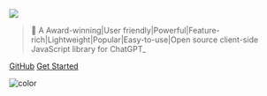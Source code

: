 <!-- _coverpage.md -->

<img class="logo" src="https://raw.githubusercontent.com/KudoAI/chatgpt.js/main/media/images/chatgpt.js-logo-dark-mode-padded-7000x777.png">

<blockquote>
<p>
    <span id="tagline-pre-adj">🤖 A </span><span id="tagline-adj">Award-winning|User friendly|Powerful|Feature-rich|Lightweight|Popular|Easy-to-use|Open source</span><span id="tagline-post-adj"> client-side JavaScript library for ChatGPT_</span>
</p>
</blockquote>

[GitHub](https://github.com/KudoAI/chatgpt.js)
[Get Started](#⚡-importing-the-library)

<!-- background color -->

![color](transparent)
